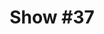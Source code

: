 ---
title: 'Show #37'
pubDate: 2025-05-09
description: 'always overthinking'
spinitron: https://spinitron.com/KUCR/pl/21257914/Quadraphonic-Rock-Block
spotify: https://open.spotify.com/embed/playlist/2ReicMGY2D30d83kLScbrN
tags:
  - the fall
  - kate bush
  - ponytail
---
